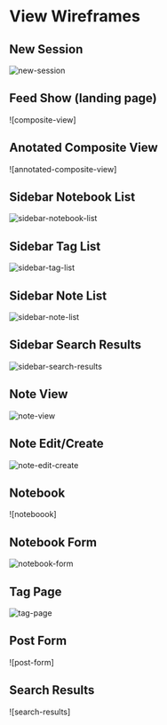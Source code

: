 # View Wireframes

## New Session
![new-session]

## Feed Show (landing page)
![composite-view]

## Anotated Composite View
![annotated-composite-view]

## Sidebar Notebook List
![sidebar-notebook-list]

## Sidebar Tag List
![sidebar-tag-list]

## Sidebar Note List
![sidebar-note-list]

## Sidebar Search Results
![sidebar-search-results]

## Note View
![note-view]

## Note Edit/Create
![note-edit-create]

## Notebook
![noteboook]

## Notebook Form
![notebook-form]

## Tag Page
![tag-page]

## Post Form
![post-form]

## Search Results
![search-results]


[tag-page]: ./wireframes/tag-page.png
[new-session]: ./wireframes/new_session.png
[composit-view]: ./wireframes/composite-view.png
[annotated-composit-view]: ./wireframes/annotated-composite-view.png
[sidebar-notebook-list]: ./wireframes/sidebar-notebook-list.png
[sidebar-tag-list]: ./wireframes/sidebar-tag-list.png
[sidebar-note-list]: ./wireframes/sidebar-note-list.png
[sidebar-search-results]: ./wireframes/sidebar-search-results.png
[note-view]: ./wireframes/note-view.png
[note-edit-create]: ./wireframes/note-edit-create.png
[notebook]: ./wireframes/notebook.png
[notebook-form]: ./wireframes/notebook-form.png
